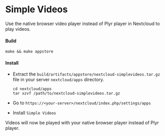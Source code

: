# Simple Videos
Use the native browser video player instead of Plyr player in Nextcloud to play videos.



#### Build

```
make && make appstore
```



#### Install

- Extract the `build/artifacts/appstore/nextcloud-simplevideos.tar.gz` file in your server `nextcloud/apps` directory.
    ```
    cd nextcloud/apps
    tar xzvf /path/to/nextcloud-simplevideos.tar.gz
    ```

- Go to `https://<your-server>/nextcloud/index.php/settings/apps`
- Install `Simple Videos`

Videos will now be played with your native browser player instead of Plyr player.

